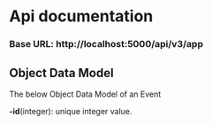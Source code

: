 # Api documentation


### Base URL: http://localhost:5000/api/v3/app


## Object Data Model

The below Object Data Model of an Event

**-id**(integer): unique integer value.
